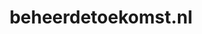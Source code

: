 ---
layout: post
title:  "beheerdetoekomst.nl"
internal_url:  "/data/beheerdetoekomst.nl.html"
categories: dutchgov
---